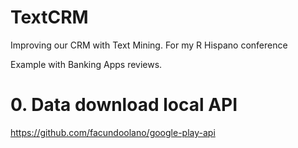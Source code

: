 # TextCRM
Improving our CRM with Text Mining. For my R Hispano conference

Example with Banking Apps reviews.

# 0. Data download local API

https://github.com/facundoolano/google-play-api

